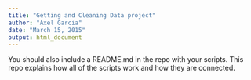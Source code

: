```yaml
---
title: "Getting and Cleaning Data project"
author: "Axel Garcia"
date: "March 15, 2015"
output: html_document
---
```


You should also include a README.md in the repo with your scripts. This repo explains how all of the scripts work and how they are connected.  


